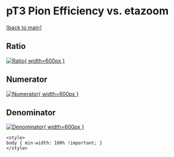 # pT3 Pion Efficiency vs. etazoom

[[back to main](./)]



## Ratio

[![Ratio](../mtv/var/pT3_211_eff_etazoom.png){ width=600px }](../mtv/var/pT3_211_eff_etazoom.pdf)

## Numerator

[![Numerator](../mtv/num/pT3_211_eff_etazoom_num0.png){ width=600px }](../mtv/num/pT3_211_eff_etazoom_num0.pdf)

## Denominator

[![Denominator](../mtv/den/pT3_211_eff_etazoom_den.png){ width=600px }](../mtv/den/pT3_211_eff_etazoom_den.pdf)


``` {=html}
<style>
body { min-width: 100% !important; }
</style>
```

